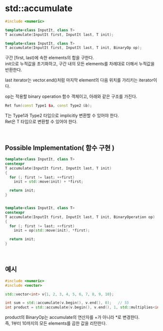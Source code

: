 # std::accumulate
``` cpp
#include <numeric>

template<class InputIt, class T>
T accumulate(InputIt first, InputIt last, T init);

template<class InputIt, class T>
T accumulate(InputIt first, InputIt last, T init, BinaryOp op);
```
구간 [first, last)에 속한 elements의 합을 구한다. </br>
init으로 누적값을 초기화하고, 구간 내의 모든 elements를 차례대로 더해서 누적값을 반환한다. </br>

last iterator는 vector.end()처럼 마지막 element의 다음 위치를 가리키는 iterator이다. </br>

op는 적용할 binary operation 함수 객체이고, 아래와 같은 구조를 가진다.
``` cpp
Ret fun(const Type1 $a, const Type2 &b);
```
T는 Type1과 Type2 타입으로 implicitly 변환할 수 있어야 한다. </br>
Ret은 T 타입으로 변환할 수 있어야 한다.</br>

</br>

## Possible Implementation( 함수 구현 )
``` cpp
template<class InputIt, class T>
constexpr
T accumulate(InputIt first, InputIt last, T init)
{
  for (; first != last; ++first)
    init = std::move(init) + *first;

  return init;
}


template<class InputIt, class T>
constexpr
T accumulate(InputIt first, InputIt last, T init, BinaryOperation op)
{
  for (; first != last; ++first)
    init = op(std::move(init), *first);

  return init;
}
```

</br>

## 예시
``` cpp
#include <numeric>
#include <vector>

std::vector<int> v{1, 2, 3, 4, 5, 6, 7, 8, 9, 10};

int sum = std::accumulate(v.begin(), v.end(), 0);   // 55
int product = std::accumulate(v.begin(), v.end(), 1, std::multiplies<int>());  // 362880
```
product의 BinaryOp는 accumulate의 연산자를 +가 아니라 *로 변경한다. </br>
즉, 1부터 10까지의 모든 elements를 곱한 값을 리턴한다.


